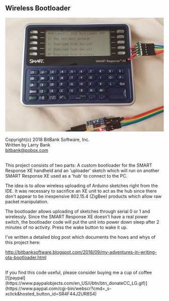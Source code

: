 Wireless Bootloader
-------------------

![SMART Response XE](/bootloader_photo.jpg?raw=true "XE")

Copyright(c) 2018 BitBank Software, Inc.<br>
Written by Larry Bank<br>
bitbank@pobox.com<br>
<br>

This project consists of two parts: A custom bootloader for the SMART Response
XE handheld and an 'uploader' sketch which will run on another SMART Response XE
used as a 'hub' to connect to the PC.

The idea is to allow wireless uploading of Arduino sketches right from the IDE.
It was necessary to sacrifice an XE unit to act as the hub since there don't
appear to be inexpensive 802.15.4 (ZigBee) products which allow raw packet
manipulation.

The bootloader allows uploading of sketches through serial 0 or 1 and wirelessly. Since the SMART Response XE doesn't have a real power switch, the bootloader
code will put the unit into power down sleep after 2 minutes of no activity.
Press the wake button to wake it up.

I've written a detailed blog post which documents the hows and whys of this
project here:

http://bitbanksoftware.blogspot.com/2018/09/my-adventures-in-writing-ota-bootloader.html

<br>
If you find this code useful, please consider buying me a cup of coffee<br>
[![paypal](https://www.paypalobjects.com/en_US/i/btn/btn_donateCC_LG.gif)](https://www.paypal.com/cgi-bin/webscr?cmd=_s-xclick&hosted_button_id=SR4F44J2UR8S4)
